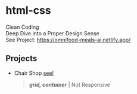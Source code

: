 # html-css
Clean Coding <br>
Deep Dive into a Proper Design Sense <br>
See Project: https://omnifood-meals-ai.netlify.app/

## Projects
* Chair Shop [see!](https://vocal-eclair-488959.netlify.app/)
  > ***grid, container*** | Not Responsive
